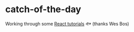 # catch-of-the-day
Working through some [React tutorials](https://github.com/wesbos/catch-of-the-day-1) 🐟 (thanks Wes Bos)

